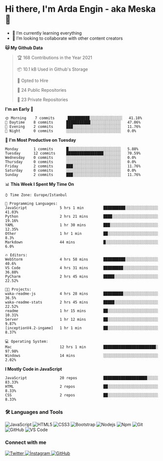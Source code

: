 # Hi there, I'm Arda Engin - aka Meska 👋

- 🌱 I’m currently learning everything 
- 👯 I’m looking to collaborate with other content creators

<!--START_SECTION:waka-->
**🐱 My Github Data** 

> 🏆 168 Contributions in the Year 2021
 > 
> 📦 10.1 kB Used in Github's Storage 
 > 
> 💼 Opted to Hire
 > 
> 📜 24 Public Repositories 
 > 
> 🔑 23 Private Repositories  
 > 
**I'm an Early 🐤** 

```text
🌞 Morning    7 commits      ██████████░░░░░░░░░░░░░░░   41.18% 
🌆 Daytime    8 commits      ███████████░░░░░░░░░░░░░░   47.06% 
🌃 Evening    2 commits      ███░░░░░░░░░░░░░░░░░░░░░░   11.76% 
🌙 Night      0 commits      ░░░░░░░░░░░░░░░░░░░░░░░░░   0.0%

```
📅 **I'm Most Productive on Tuesday** 

```text
Monday       1 commits      █░░░░░░░░░░░░░░░░░░░░░░░░   5.88% 
Tuesday      12 commits     █████████████████░░░░░░░░   70.59% 
Wednesday    0 commits      ░░░░░░░░░░░░░░░░░░░░░░░░░   0.0% 
Thursday     0 commits      ░░░░░░░░░░░░░░░░░░░░░░░░░   0.0% 
Friday       2 commits      ███░░░░░░░░░░░░░░░░░░░░░░   11.76% 
Saturday     0 commits      ░░░░░░░░░░░░░░░░░░░░░░░░░   0.0% 
Sunday       2 commits      ███░░░░░░░░░░░░░░░░░░░░░░   11.76%

```


📊 **This Week I Spent My Time On** 

```text
⌚︎ Time Zone: Europe/Istanbul

💬 Programming Languages: 
JavaScript               5 hrs 1 min         ██████████░░░░░░░░░░░░░░░   41.03% 
Python                   2 hrs 21 mins       ████░░░░░░░░░░░░░░░░░░░░░   19.16% 
YAML                     1 hr 30 mins        ███░░░░░░░░░░░░░░░░░░░░░░   12.35% 
Other                    1 hr 1 min          ██░░░░░░░░░░░░░░░░░░░░░░░   8.3% 
Markdown                 44 mins             █░░░░░░░░░░░░░░░░░░░░░░░░   6.0%

🔥 Editors: 
WebStorm                 4 hrs 58 mins       ██████████░░░░░░░░░░░░░░░   40.6% 
VS Code                  4 hrs 31 mins       █████████░░░░░░░░░░░░░░░░   36.88% 
PyCharm                  2 hrs 45 mins       █████░░░░░░░░░░░░░░░░░░░░   22.52%

🐱‍💻 Projects: 
waka-readme-js           4 hrs 28 mins       █████████░░░░░░░░░░░░░░░░   36.5% 
waka-readme-stats        2 hrs 45 mins       █████░░░░░░░░░░░░░░░░░░░░   22.52% 
readme                   1 hr 15 mins        ██░░░░░░░░░░░░░░░░░░░░░░░   10.31% 
Server                   1 hr 12 mins        ██░░░░░░░░░░░░░░░░░░░░░░░   9.87% 
[inceptionV4.2-ingame]   1 hr 1 min          ██░░░░░░░░░░░░░░░░░░░░░░░   8.37%

💻 Operating System: 
Mac                      12 hrs 1 min        ████████████████████████░   97.98% 
Windows                  14 mins             ░░░░░░░░░░░░░░░░░░░░░░░░░   2.02%

```

**I Mostly Code in JavaScript** 

```text
JavaScript               20 repos            ████████████████████░░░░░   83.33% 
HTML                     2 repos             ██░░░░░░░░░░░░░░░░░░░░░░░   8.33% 
CSS                      2 repos             ██░░░░░░░░░░░░░░░░░░░░░░░   8.33%

```



<!--END_SECTION:waka-->

### 🛠 Languages and Tools
![JavaScript](https://img.shields.io/badge/-JavaScript-%23F7DF1C?style=flat-square&logo=javascript&logoColor=000000&color=%23FFCE5A)
![HTML5](https://img.shields.io/badge/-HTML5-%23E44D27?style=flat-square&logo=html5&logoColor=ffffff)
![CSS3](https://img.shields.io/badge/-CSS3-%231572B6?style=flat-square&logo=css3)
![Bootstrap](https://img.shields.io/badge/-Bootstrap-563D7C?style=flat-square&logo=Bootstrap)
![Nodejs](https://img.shields.io/badge/-Nodejs-339933?style=flat-square&logo=Node.js&logoColor=ffffff)
![Npm](https://img.shields.io/badge/-npm-CB3837?style=flat-square&logo=npm)
![Git](https://img.shields.io/badge/-Git-%23F05032?style=flat-square&logo=git&logoColor=%23ffffff)
![GitHub](https://img.shields.io/badge/-GitHub-181717?style=flat-square&logo=github)
![VS Code](http://img.shields.io/badge/-VS%20Code-007ACC?style=flat-square&logo=visual-studio-code&logoColor=ffffff)

### Connect with me
<a href="https://twitter.com/EnginEbcim" target="_blank">
<img src="https://img.shields.io/badge/-Twitter-181717?style=flat-square&logo=twitter" alt="Twitter" style="margin-bottom: 5px;" />
</a>

<a href="https://instagram.com/ardaengnebcim" target="_blank">
<img src="https://img.shields.io/badge/-İnstagram-181717?style=flat-square&logo=instagram" alt="İnstagram" style="margin-bottom: 5px;" />
</a>
<a href="https://github.com/ArdaEnginEbcim" target="_blank">
<img src="https://img.shields.io/badge/-GitHub-181717?style=flat-square&logo=github" alt="GitHub" style="margin-bottom: 5px;" />
</a>
